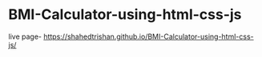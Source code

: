 # BMI-Calculator-using-html-css-js



live page- https://shahedtrishan.github.io/BMI-Calculator-using-html-css-js/
